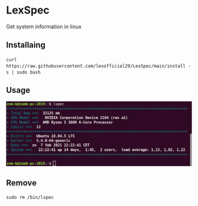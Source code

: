 # LexSpec
Get system information in linux


Installaing
-

`curl https://raw.githubusercontent.com/lexofficial29/LexSpec/main/install -s | sudo bash`

Usage
-
![usage screenshot](readme_files/usage.png)

Remove
-

`sudo rm /bin/lspec`

